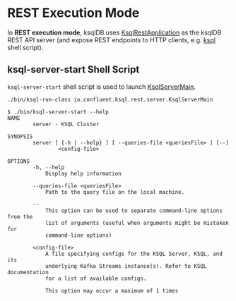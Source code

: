 # REST Execution Mode

In **REST execution mode**, ksqlDB uses [KsqlRestApplication](KsqlRestApplication.md) as the ksqlDB REST API server (and expose REST endpoints to HTTP clients, e.g. [ksql](../cli/Ksql.md) shell script).

## ksql-server-start Shell Script

`ksql-server-start` shell script is used to launch [KsqlServerMain](KsqlServerMain.md).

```text
./bin/ksql-run-class io.confluent.ksql.rest.server.KsqlServerMain
```

```console
$ ./bin/ksql-server-start --help
NAME
        server - KSQL Cluster

SYNOPSIS
        server [ {-h | --help} ] [ --queries-file <queriesFile> ] [--]
                <config-file>

OPTIONS
        -h, --help
            Display help information

        --queries-file <queriesFile>
            Path to the query file on the local machine.

        --
            This option can be used to separate command-line options from the
            list of arguments (useful when arguments might be mistaken for
            command-line options)

        <config-file>
            A file specifying configs for the KSQL Server, KSQL, and its
            underlying Kafka Streams instance(s). Refer to KSQL documentation
            for a list of available configs.

            This option may occur a maximum of 1 times
```
